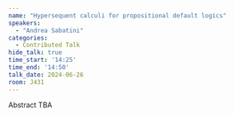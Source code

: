 ```yaml
---
name: "Hypersequent calculi for propositional default logics"
speakers:
  - "Andrea Sabatini"
categories:
  - Contributed Talk
hide_talk: true
time_start: '14:25'
time_end: '14:50'
talk_date: 2024-06-26
room: J431
---
```


Abstract TBA
